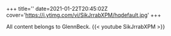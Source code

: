 +++
title=''
date=2021-01-22T20:45:02Z
cover='https://i.ytimg.com/vi/SikJrrabXPM/hqdefault.jpg'
+++

All content belongs to GlennBeck.
{{< youtube SikJrrabXPM >}}

